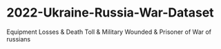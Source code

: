 # 2022-Ukraine-Russia-War-Dataset
Equipment Losses &amp; Death Toll &amp; Military Wounded &amp; Prisoner of War of russians
